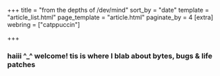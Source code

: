 +++
title = "from the depths of /dev/mind"
sort_by = "date"
template = "article_list.html"
page_template = "article.html"
paginate_by = 4
[extra]
webring = ["catppuccin"]

+++

### haiii ^_^ welcome! tis is where I blab about bytes, bugs & life patches

